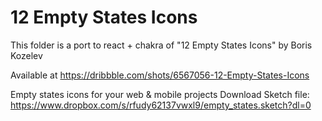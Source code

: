 # 12 Empty States Icons

This folder is a port to react + chakra of "12 Empty States Icons" by Boris Kozelev

Available at https://dribbble.com/shots/6567056-12-Empty-States-Icons

Empty states icons for your web & mobile projects
Download Sketch file: https://www.dropbox.com/s/rfudy62137vwxl9/empty_states.sketch?dl=0